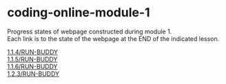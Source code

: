 # coding-online-module-1
Progress states of webpage constructed during module 1.  
Each link is to the state of the webpage at the END of the indicated lesson.  

[1.1.4/RUN-BUDDY](https://tom2u.github.io/coding-online-module-1/1.1.4/RUN-BUDDY)  
[1.1.5/RUN-BUDDY](https://tom2u.github.io/coding-online-module-1/1.1.5/RUN-BUDDY)  
[1.1.6/RUN-BUDDY](https://tom2u.github.io/coding-online-module-1/1.1.6/RUN-BUDDY)  
[1.2.3/RUN-BUDDY](https://tom2u.github.io/coding-online-module-1/1.2.3/RUN-BUDDY)  
